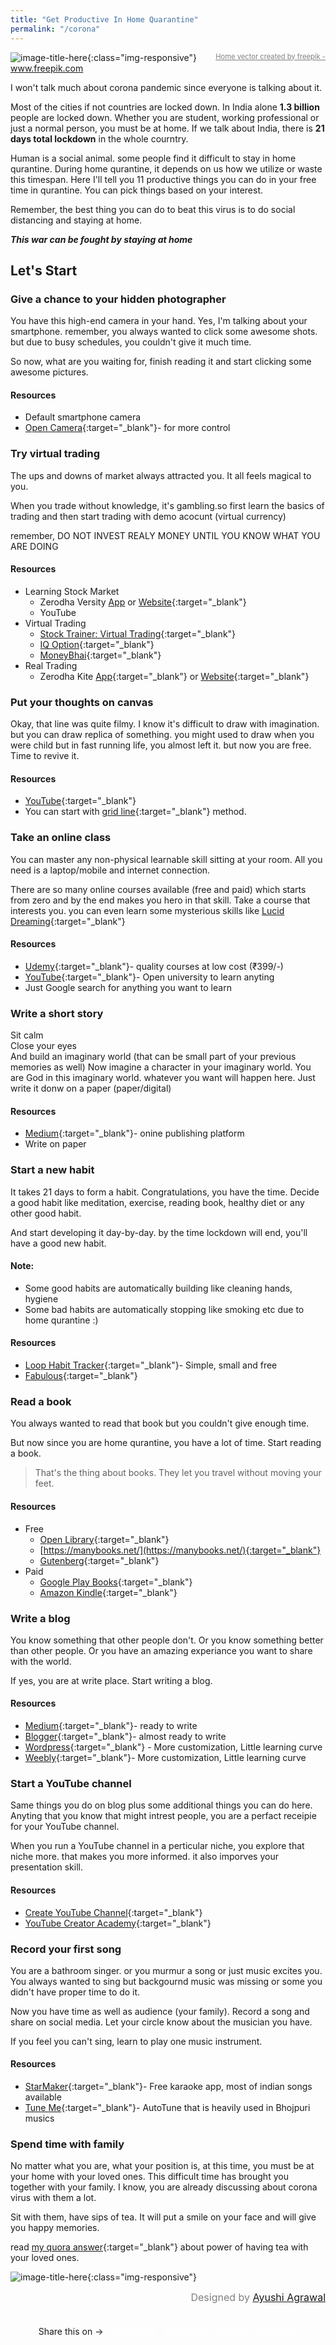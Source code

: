 ```yaml
---
title: "Get Productive In Home Quarantine"
permalink: "/corona"
---
```


![image-title-here](/blog/assets/images/HomeQurantine.PNG){:class="img-responsive"}
<a href="https://www.freepik.com/free-photos-vectors/home"  style="color: gray; font-size: .7rem; float: right;">Home vector created by freepik - www.freepik.com</a>

I won't talk much about corona pandemic since everyone is talking about it.

Most of the cities if not countries are locked down. In India alone **1.3 billion** people are locked down. Whether you are student, working professional or just a normal person, you must be at home. If we talk about India, there is **21 days total lockdown** in the whole courntry.

Human is a social animal. some people find it difficult to stay in home qurantine.
During home qurantine, it depends on us how we utilize or waste this timespan.
Here I'll tell you 11 productive things you can do in your free time in qurantine. You can pick things based on your interest.

Remember, the best thing you can do to beat this virus is to do social distancing and staying at home.

_**This war can be fought by staying at home**_

## Let's Start

### Give a chance to your hidden photographer

You have this high-end camera in your hand. Yes, I'm talking about your smartphone. remember, you always wanted to click some awesome shots. but due to busy schedules, you couldn't give it much time.

So now, what are you waiting for, finish reading it and start clicking some awesome pictures.

#### Resources
* Default smartphone camera
* [Open Camera](https://play.google.com/store/apps/details?id=net.sourceforge.opencamera){:target="_blank"}- for more control


### Try virtual trading

The ups and downs of market always attracted you. It all feels magical to you. 

When you trade without knowledge, it's gambling.so first learn the basics of trading and then start trading with demo acocunt (virtual currency)

remember, DO NOT INVEST REALY MONEY UNTIL YOU KNOW WHAT YOU ARE DOING

#### Resources
* Learning Stock Market
  * Zerodha Versity [App](https://play.google.com/store/apps/details?id=com.zerodha.varsity) or [Website](https://zerodha.com/varsity/){:target="_blank"}
  * YouTube
* Virtual Trading
  * [Stock Trainer: Virtual Trading](https://play.google.com/store/apps/details?id=com.alifesoftware.stocktrainer){:target="_blank"}
  * [IQ Option](https://play.google.com/store/apps/details?id=com.iqoption){:target="_blank"}
  * [MoneyBhai](http://moneybhai.moneycontrol.com/){:target="_blank"}
* Real Trading
  * Zerodha Kite [App](https://play.google.com/store/apps/details?id=com.zerodha.kite3){:target="_blank"} or [Website](https://kite.zerodha.com/){:target="_blank"}

### Put your thoughts on canvas

Okay, that line was quite filmy. I know it's difficult to draw with imagination. but you can draw replica of something. you might used to draw when you were child but in fast running life, you almost left it. but now you are free. Time to revive it.

#### Resources
* [YouTube](https://www.youtube.com/results?search_query=drawing+tutorial/){:target="_blank"}
* You can start with [grid line](https://www.liveabout.com/grid-drawing-overview-1123090){:target="_blank"} method.


### Take an online class

You can master any non-physical learnable skill sitting at your room. All you need is a laptop/mobile and internet connection.


There are so many online courses available (free and paid) which starts from zero and by the end makes you hero in that skill. Take a course that interests you. you can even learn some mysterious skills like [Lucid Dreaming](https://www.udemy.com/topic/lucid-dreaming/){:target="_blank"}

#### Resources
* [Udemy](https://www.udemy.com/){:target="_blank"}- quality courses at low cost (₹399/-)
* [YouTube](https://www.youtube.com/){:target="_blank"}- Open university to learn anyting
* Just Google search for anything you want to learn


### Write a short story

Sit calm<br>
Close your eyes<br>
And build an imaginary world (that can be small part of your previous memories as well)
Now imagine a character in your imaginary world.
You are God in this imaginary world. whatever you want will happen here.
Just write it donw on a paper (paper/digital)

#### Resources
* [Medium](https://medium.com/){:target="_blank"}- onine publishing platform
* Write on paper


### Start a new habit

It takes 21 days to form a habit. Congratulations, you have the time. 
Decide a good habit like meditation, exercise, reading book, healthy diet or any other good habit.

And start developing it day-by-day. 
by the time lockdown will end, you'll have a good new habit.

#### Note: 
* Some good habits are automatically building like cleaning hands, hygiene
* Some bad habits are automatically stopping like smoking etc due to home qurantine :)

#### Resources
* [Loop Habit Tracker](https://play.google.com/store/apps/details?id=org.isoron.uhabits){:target="_blank"}- Simple, small and free
* [Fabulous](https://play.google.com/store/apps/details?id=co.thefabulous.app){:target="_blank"}

### Read a book

You always wanted to read that book but you couldn't give enough time.

But now since you are home qurantine, you have a lot of time. Start reading a book. 
> That's the thing about books. They let you travel without moving your feet.

#### Resources
* Free
  * [Open Library](https://openlibrary.org/){:target="_blank"}
  * [https://manybooks.net/](https://manybooks.net/){:target="_blank"}
  * [Gutenberg](http://www.gutenberg.org/wiki/Main_Page){:target="_blank"}
* Paid
  * [Google Play Books](https://play.google.com/store/apps/details?id=com.google.android.apps.books){:target="_blank"}
  * [Amazon Kindle](https://play.google.com/store/apps/details?id=com.amazon.kindle){:target="_blank"}

### Write a blog

You know something that other people don't. 
Or you know something better than other people.
Or you have an amazing experiance you want to share with the world.

If yes, you are at write place.
Start writing a blog.

#### Resources
* [Medium](https://medium.com/){:target="_blank"}- ready to write
* [Blogger](https://www.blogger.com/){:target="_blank"}- almost ready to write
* [Wordpress](https://wordpress.com/){:target="_blank"} - More customization, Little learning curve
* [Weebly](https://www.weebly.com/){:target="_blank"}- More customization, Little learning curve


### Start a YouTube channel

Same things you do on blog plus some additional things you can do here. Anyting that you know that might intrest people, you are a perfact receipie for your YouTube channel.

When you run a YouTube channel in a perticular niche, you explore that niche more. that makes you more informed. it also imporves your presentation skill.

#### Resources
* [Create YouTube Channel](https://www.youtube.com/create_channel){:target="_blank"}
* [YouTube Creator Academy](https://creatoracademy.youtube.com/page/home){:target="_blank"}


### Record your first song

You are a bathroom singer. or you murmur a song or just music excites you. You always wanted to sing but backgournd music was missing or some you didn't have proper time to do it.

Now you have time as well as audience (your family).
Record a song and share on social media.
Let your circle know about the musician you have.

If you feel you can't sing, learn to play one music instrument.

#### Resources
* [StarMaker](https://play.google.com/store/apps/details?id=com.starmakerinteractive.starmaker){:target="_blank"}- Free karaoke app, most of indian songs available
* [Tune Me](https://play.google.com/store/apps/details?id=com.tuneme.tuneme){:target="_blank"}- AutoTune that is heavily used in Bhojpuri musics

### Spend time with family

No matter what you are, what your position is, at this time, you must be at your home with your loved ones. This difficult time has brought you together with your family. I know, you are already discussing about corona virus with them a lot. 

Sit with them, have sips of tea. It will put a smile on your face and will give you happy memories.

read [my quora answer](https://qr.ae/pNvnU3){:target="_blank"} about power of having tea with your loved ones.

![image-title-here](/blog/assets/images/stay-home-stay-safe.jpg){:class="img-responsive"}
<div style="color: gray; font-size: 1rem; float: right;">Designed by <a href="https://www.instagram.com/ayushidesigner/">Ayushi Agrawal</a></div>

<br><br>
<style>
.share-page {
    text-align: center;
    background: $secondary-color;
    color: $light-color;
    padding: 8px 15px;
    border-radius: 5px;
    margin: 1.5 * $spacing-unit 0;

    a {
        font-weight: 700;
        color: #fff;
        margin-left: 10px;

        &:hover {
            border-bottom: 1px dashed #fff;
        }
    }
}
</style>
<div class="share-page">
    Share this on &rarr;
    <a href="whatsapp%3A%2F%2Fsend%3Ftext%3DGetting+bored+in+Home+Qurantine.+Do+these+11+productive+things.+and+**Stay+Home%2C+Stay+Safe**+https%3A%2F%2Fshivampip.github.io%2Fblog%2Fcorona)" rel="nofollow" target="_blank" title="Share on Whatsapp">Whatsapp</a>
    <a href="whatsapp://send?text=Getting bored in Home Qurantine. Do these 11 productive things. and 
**Stay Home, Stay Safe**
https://shivampip.github.io/blog/corona" rel="nofollow" target="_blank" title="Share on Whatsapp">Whatsapp</a>
    <a href="https://twitter.com/intent/tweet?text={{ page.title }}&url={{ site.url }}{{ page.url }}&via={{ site.twitter_username }}&related={{ site.twitter_username }}" rel="nofollow" target="_blank" title="Share on Twitter">Twitter</a>
    <a href="https://facebook.com/sharer.php?u={{ site.url }}{{ page.url }}" rel="nofollow" target="_blank" title="Share on Facebook">Facebook</a>
</div>



<!-- whatsapp://send?text=Getting bored in Home Qurantine. Do these 11 productive things. and 
**Stay Home, Stay Safe**

https://shivampip.github.io/blog/corona

https://www.google.com/search?q=whatsapp%3A%2F%2Fsend%3Ftext%3DGetting+bored+in+Home+Qurantine.+Do+these+11+productive+things.+and+**Stay+Home%2C+Stay+Safe**+https%3A%2F%2Fshivampip.github.io%2Fblog%2Fcorona -->